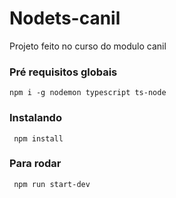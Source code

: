 # Nodets-canil
Projeto feito no curso do modulo canil

### Pré requisitos globais

`npm i -g nodemon typescript ts-node`

### Instalando

` npm install`

### Para rodar

` npm run start-dev`